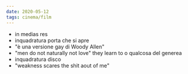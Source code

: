 ```yaml
---
date: 2020-05-12
tags: cinema/film
---
```

- in medias res
- inquadratura porta che si apre
- "è una versione gay di Woody Allen"
- "men do not naturally not love" they learn to o qualcosa del generea
- inquadratura disco
- "weakness scares the shit aout of me"
